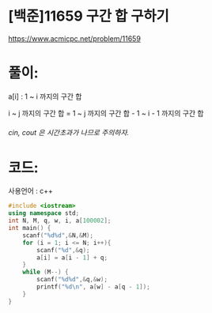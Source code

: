 # [백준]11659 구간 합 구하기

https://www.acmicpc.net/problem/11659

# 풀이:

a[i] : 1 ~ i 까지의 구간 합

i ~ j 까지의 구간 합 = 1 ~ j 까지의 구간 합 - 1 ~ i - 1 까지의 구간 합



###### cin, cout 은 시간초과가 나므로 주의하자.



# **코드:** 

사용언어 : c++
```c++
#include <iostream>
using namespace std;
int N, M, q, w, i, a[100002];
int main() {
	scanf("%d%d",&N,&M);
	for (i = 1; i <= N; i++){
        scanf("%d",&q);
        a[i] = a[i - 1] + q;
    }	
	while (M--) {
        scanf("%d%d",&q,&w);
        printf("%d\n", a[w] - a[q - 1]);
	}
}
```

